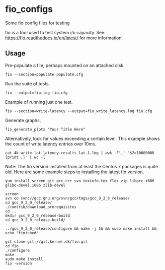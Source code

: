 # fio_configs
Some fio config files for testing

fio is a tool used to test system i/o capacity. See https://fio.readthedocs.io/en/latest/ for more information.

## Usage

Pre-populate a file, perhaps mounted on an attached disk.

`fio --section=populate populate.cfg`

Run the suite of tests.

`fio --output=fio.log fio.cfg`

Example of running just one test.

`fio --section=write-latency --output=fio_write_latency.log fio.cfg`

Generate graphs.

`fio_generate_plots "Your Title Here"`

Alternatively, look for values exceeding a certain level. This example shows the count of write latency entries over 10ms.

`cat 4k-write-lat-latency.results_lat.1.log | awk -F',' '$2>10000000 {print ;}' | wc -l`

Note: The fio version installed from at least the Centos 7 packages is quite old. Here are some example steps to installing the latest fio version.

```
yum install screen git gcc-c++ svn texinfo-tex flex zip libgcc.i686 glibc-devel.i686 zlib-devel

screen
svn co svn://gcc.gnu.org/svn/gcc/tags/gcc_9_2_0_release/
cd gcc_9_2_0_release/
./contrib/download_prerequisites
cd ..
mkdir gcc_9_2_0_release-build
cd gcc_9_2_0_release-build/

../gcc_9_2_0_release/configure && make -j 16 && sudo make install && echo "finished"

git clone git://git.kernel.dk/fio.git
cd fio
./configure
make
sudo make install
fio -version
```
